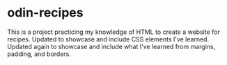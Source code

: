 # odin-recipes
This is a project practicing my knowledge of HTML to create a website for recipes.
Updated to showcase and include CSS elements I've learned.
Updated again to showcase and include what I've learned from margins, padding, and borders.